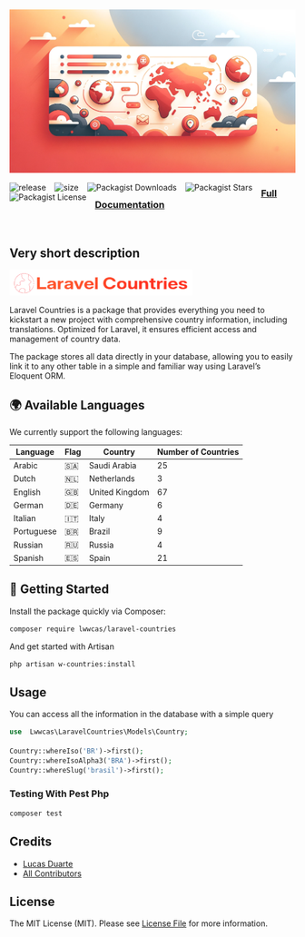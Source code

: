 
<p  align="center">
    <img src="./docs/assets/hero-map.webp" alt="Hero Map"style="padding-top:15px;">
</p>

<p>
<img decoding="async" loading="lazy" src="https://img.shields.io/github/v/release/lwwcas/laravel-countries?style=flat-square&color=%23ff6f30" alt="release" style=" float: left; padding-right:15px;">

<img decoding="async" loading="lazy" src="https://img.shields.io/github/repo-size/lwwcas/laravel-countries?label=size&amp;style=flat-square&color=%23ff6f30" alt="size" style=" float: left; padding-right:15px;">

<img alt="Packagist Downloads" src="https://img.shields.io/packagist/dt/lwwcas/laravel-countries?style=flat-square&color=%23ff6f30" style=" float: left; padding-right:15px;">

<img alt="Packagist Stars" src="https://img.shields.io/packagist/stars/lwwcas/laravel-countries?style=flat-square&color=%23ff6f30" style=" float: left; padding-right:15px;">

<img alt="Packagist License" src="https://img.shields.io/packagist/l/lwwcas/laravel-countries?style=flat-square&color=%23ff6f30" style=" float: left; padding-right:15px;">

</p>

### [Full Documentation](https://lwwcas.github.io/laravel-countries/)

<br>

## Very short description

<p>
<img src="./docs/assets/logo.png" alt="My Logo" style="max-height: 45px;">
</p>

Laravel Countries is a package that provides everything you need to kickstart a new project with comprehensive country information, including translations. Optimized for Laravel, it ensures efficient access and management of country data.

The package stores all data directly in your database, allowing you to easily link it to any other table in a simple and familiar way using Laravel’s Eloquent ORM.

## 🌍 Available Languages

We currently support the following languages:

| Language      | Flag | Country      | Number of Countries |
|---------------|------|--------------|---------------------|
| Arabic        | 🇸🇦   | Saudi Arabia | 25                  |
| Dutch         | 🇳🇱   | Netherlands  | 3                   |
| English       | 🇬🇧   | United Kingdom| 67                  |
| German        | 🇩🇪   | Germany      | 6                   |
| Italian       | 🇮🇹   | Italy        | 4                   |
| Portuguese    | 🇧🇷   | Brazil       | 9                   |
| Russian       | 🇷🇺   | Russia       | 4                   |
| Spanish       | 🇪🇸   | Spain        | 21                  |

## 🚀 Getting Started

Install the package quickly via Composer:

```sh
composer require lwwcas/laravel-countries
```

And get started with Artisan

```sh
php artisan w-countries:install
```

## Usage

You can access all the information in the database with a simple query

```  php
use  Lwwcas\LaravelCountries\Models\Country;

Country::whereIso('BR')->first();
Country::whereIsoAlpha3('BRA')->first();
Country::whereSlug('brasil')->first();
```

### Testing With Pest Php

```  bash
composer test
```

## Credits

- [Lucas Duarte](https://github.com/lwwcas)
- [All Contributors](../../contributors)

## License

The MIT License (MIT). Please see [License File](LICENSE.md) for more information.
